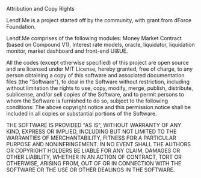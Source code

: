 Attribution and Copy Rights

Lendf.Me is a project started off by the community, with grant from dForce Foundation. 

Lendf.Me comprises of the following modules: Money Market Contract (based on Compound V1), Interest rate models, oracle, liquidator, liquidation monitor, market dashboard and front-end UI&UE. 

All the codes (except otherwise specified) of this project are open source and are licensed under MIT License, hereby granted, free of charge, to any person obtaining a copy of this software and associated documentation files (the "Software"), to deal in the Software without restriction, including without limitation the rights to use, copy, modify, merge, publish, distribute, sublicense, and/or sell copies of the Software, and to permit persons to whom the Software is furnished to do so, subject to the following conditions: The above copyright notice and this permission notice shall be included in all copies or substantial portions of the Software.

THE SOFTWARE IS PROVIDED "AS IS", WITHOUT WARRANTY OF ANY KIND, EXPRESS OR IMPLIED, INCLUDING BUT NOT LIMITED TO THE WARRANTIES OF MERCHANTABILITY, FITNESS FOR A PARTICULAR PURPOSE AND NONINFRINGEMENT. IN NO EVENT SHALL THE AUTHORS OR COPYRIGHT HOLDERS BE LIABLE FOR ANY CLAIM, DAMAGES OR OTHER LIABILITY, WHETHER IN AN ACTION OF CONTRACT, TORT OR OTHERWISE, ARISING FROM, OUT OF OR IN CONNECTION WITH THE SOFTWARE OR THE USE OR OTHER DEALINGS IN THE SOFTWARE.

